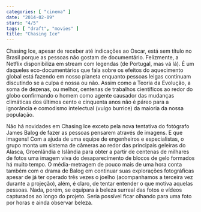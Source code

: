 ```yaml
---
categories: [ "cinema" ]
date: "2014-02-09"
stars: "4/5"
tags: [ "draft", "movies" ]
title: "Chasing Ice"
---
```

Chasing Ice, apesar de receber até indicações ao Oscar,
está sem título no Brasil porque as pessoas não gostam de
documentário. Felizmente, a Netflix disponibiliza em stream com legendas
(de Portugal, mas vá lá). É um daqueles eco-documentários que fala
sobre os efeitos do aquecimento global está fazendo em nosso planeta
enquanto pessoas leigas continuam discutindo se a culpa é nossa ou
não. Assim como a Teoria da Evolução, a soma de dezenas, ou melhor,
centenas de trabalhos científicos ao redor do globo confirmando o homem
como agente causador das mudanças climáticas dos últimos cento e
cinquenta anos não é páreo para a ignorância e comodismo intelectual
(vulgo burrice) da maioria da nossa população.

Não há novidades em Chasing Ice exceto pela nova tentativa do fotógrafo
James Balog de fazer as pessoas pensarem através de imagens. E que
imagens! Com a ajuda de uma equipe de engenheiros e especialistas, o grupo
monta um sistema de câmeras ao redor das principais geleiras do Alasca,
Groenlândia e Islândia para obter a partir de centenas de milhares de
fotos uma imagem viva do desaparecimento de blocos de gelo formados há
muito tempo. O média-metragem de pouco mais de uma hora conta também
com o drama de Balog em continuar suas explorações fotográficas apesar
de já ter operado três vezes o joelho (acompanhamos a terceira vez
durante a projeção), além, é claro, de tentar entender o que motiva
aquelas pessoas. Nada, porém, se equipara à beleza surreal das fotos
e vídeos capturados ao longo do projeto. Seria possível ficar olhando
para uma foto por horas e ainda observar beleza.
